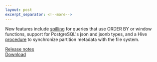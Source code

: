 ```yaml
---
layout: post
excerpt_separator: <!--more-->
---
```


New features include [spilling](https://prestosql.io/docs/current/admin/spill.html) for queries
that use ORDER BY or window functions, support for PostgreSQL's json and jsonb types, and a Hive 
[procedure](https://prestosql.io/docs/current/connector/hive.html#procedures) to synchronize 
partition metadata with the file system.

[Release notes](https://prestosql.io/docs/current/release/release-304.html)   
[Download](https://prestosql.io/download.html)

<!--more-->

